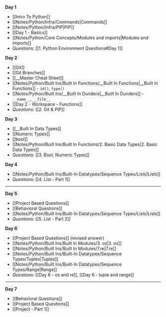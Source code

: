 
**Day 1**
- [[Intro To Python]]
- [[Notes/Python/Infra/Commands|Commands]]
- [[Notes/Python/Infra/PIP|PIP]]
- [[Day 1 - Basics]]
- [[Notes/Python/Core Concepts/Modules and imports|Modules and imports]]
- *Questions:* [[1. Python Environment Questions#Day 1]] 

**Day 2**
- [[Git]]
- [[Git Branches]]
- [[__Master Cheat Sheet]]
- [[Notes/Python/Built Ins/Built In Functions/__Built In Functions|__Built In Functions]] - `id()`, `type()`
- [[Notes/Python/Built Ins/__Built In Dunders|__Built In Dunders]] - `__name__`, `__file__`
- [[Day 2 - Workspace - Functions]]
- *Questions:* [[2. Git & PIP]]

**Day 3**
- [[__Built In Data Types]]
- [[Numeric Types]]
- [[bool]]
- [[Notes/Python/Built Ins/Built In Functions/2. Basic Data Types|2. Basic Data Types]]
- *Questions:* [[3. Bool, Numeric Types]]

**Day 4**
- [[Notes/Python/Built Ins/Built-In Datatypes/Sequence Types/Lists|Lists]]
- *Questions:* [[4. List - Part 1]]

---

**Day 5**
- [[Project Based Questions]]
- [[Behavioral Questions]]
- [[Notes/Python/Built Ins/Built-In Datatypes/Sequence Types/Lists|Lists]]
- *Questions:* [[5. List - Part 2]]

**Day 6**
- [[Project Based Questions]] (revised answer)
- [[Notes/Python/Built Ins/Built In Modules/3. os|3. os]]
- [[Notes/Python/Built Ins/Built In Modules/7.re|7.re]]
- [[Notes/Python/Built Ins/Built-In Datatypes/Sequence Types/Tuples|Tuples]]
- [[Notes/Python/Built Ins/Built-In Datatypes/Sequence Types/Range|Range]]
- *Questions:* [[Day 6 - os and re]], [[Day 6 - tuple and range]]

---
**Day 7**
- [[Behavioral Questions]]
- [[Project Based Questions]]
- [[Project - Part 1]] 